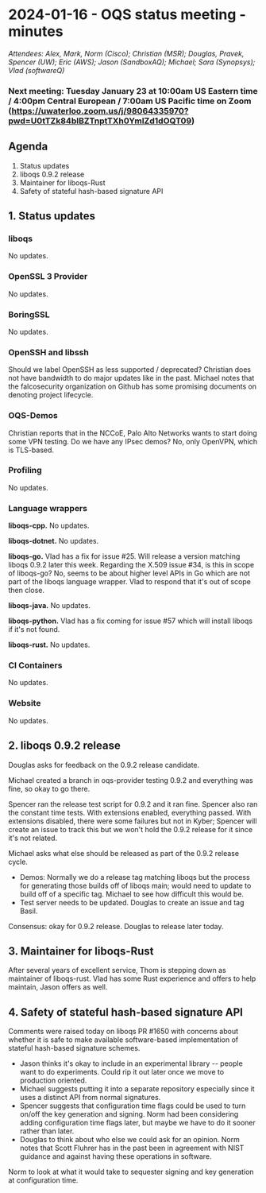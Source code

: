 # 2024-01-16 - OQS status meeting - minutes

*Attendees: Alex, Mark, Norm (Cisco); Christian (MSR); Douglas, Pravek, Spencer (UW); Eric (AWS); Jason (SandboxAQ); Michael; Sara (Synopsys); Vlad (softwareQ)*

<!--### Next meeting: Tuesday January 2, 2024 at 12:30pm US Eastern time / 6:30pm Central European / 9:30am US Pacific time on Zoom (https://uwaterloo.zoom.us/j/98064335970?pwd=U0tTZk84blBZTnptTXh0YmlZd1dOQT09)-->

### Next meeting: Tuesday January 23 at 10:00am US Eastern time / 4:00pm Central European / 7:00am US Pacific time on Zoom (https://uwaterloo.zoom.us/j/98064335970?pwd=U0tTZk84blBZTnptTXh0YmlZd1dOQT09)

## Agenda

1. Status updates
2. liboqs 0.9.2 release
3. Maintainer for liboqs-Rust
4. Safety of stateful hash-based signature API

## 1. Status updates

### liboqs

No updates.

### OpenSSL 3 Provider

No updates.

### BoringSSL

No updates.

### OpenSSH and libssh

Should we label OpenSSH as less supported / deprecated? Christian does not have bandwidth to do major updates like in the past.  Michael notes that the falcosecurity organization on Github has some promising documents on denoting project lifecycle.

### OQS-Demos

Christian reports that in the NCCoE, Palo Alto Networks wants to start doing some VPN testing.  Do we have any IPsec demos?  No, only OpenVPN, which is TLS-based.

### Profiling

No updates.

### Language wrappers

**liboqs-cpp.**
No updates.

**liboqs-dotnet.** 
No updates.

**liboqs-go.** 
Vlad has a fix for issue #25.  Will release a version matching liboqs 0.9.2 later this week.  Regarding the X.509 issue #34, is this in scope of liboqs-go?  No, seems to be about higher level APIs in Go which are not part of the liboqs language wrapper.  Vlad to respond that it's out of scope then close.

**liboqs-java.**
No updates.

**liboqs-python.** 
Vlad has a fix coming for issue #57 which will install liboqs if it's not found.

**liboqs-rust.**
No updates.

### CI Containers

No updates.

### Website

No updates.

## 2. liboqs 0.9.2 release

Douglas asks for feedback on the 0.9.2 release candidate.  

Michael created a branch in oqs-provider testing 0.9.2 and everything was fine, so okay to go there.

Spencer ran the release test script for 0.9.2 and it ran fine.  Spencer also ran the constant time tests.  With extensions enabled, everything passed.  With extensions disabled, there were some failures but not in Kyber; Spencer will create an issue to track this but we won't hold the 0.9.2 release for it since it's not related.

Michael asks what else should be released as part of the 0.9.2 release cycle.

- Demos: Normally we do a release tag matching liboqs but the process for generating those builds off of liboqs main; would need to update to build off of a specific tag.  Michael to see how difficult this would be.
- Test server needs to be updated.  Douglas to create an issue and tag Basil.

Consensus: okay for 0.9.2 release. Douglas to release later today.

## 3. Maintainer for liboqs-Rust

After several years of excellent service, Thom is stepping down as maintainer of liboqs-rust.  Vlad has some Rust experience and offers to help maintain, Jason offers as well.  

## 4. Safety of stateful hash-based signature API

Comments were raised today on liboqs PR #1650 with concerns about whether it is safe to make available software-based implementation of stateful hash-based signature schemes.

- Jason thinks it's okay to include in an experimental library -- people want to do experiments. Could rip it out later once we move to production oriented.
- Michael suggests putting it into a separate repository especially since it uses a distinct API from normal signatures.
- Spencer suggests that configuration time flags could be used to turn on/off the key generation and signing. Norm had been considering adding configuration time flags later, but maybe we have to do it sooner rather than later.
- Douglas to think about who else we could ask for an opinion.  Norm notes that Scott Fluhrer has in the past been in agreement with NIST guidance and against having these operations in software.

Norm to look at what it would take to sequester signing and key generation at configuration time. 
